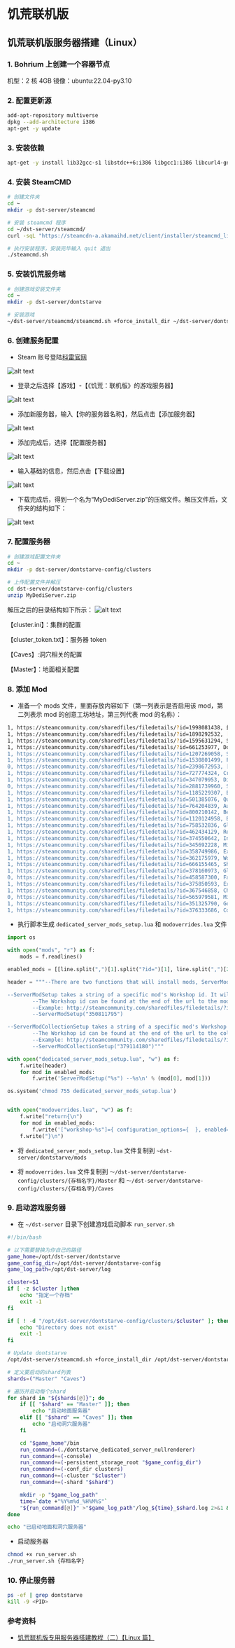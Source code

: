 # 饥荒联机版

## 饥荒联机版服务器搭建（Linux）

### 1. Bohrium 上创建一个容器节点

机型：2 核 4GB
镜像：ubuntu:22.04-py3.10

### 2. 配置更新源

```bash
add-apt-repository multiverse
dpkg --add-architecture i386
apt-get -y update
```

### 3. 安装依赖

```bash
apt-get -y install lib32gcc-s1 libstdc++6:i386 libgcc1:i386 libcurl4-gnutls-dev:i386
```

### 4. 安装 SteamCMD

```bash
# 创建文件夹
cd ~
mkdir -p dst-server/steamcmd

# 安装 steamcmd 程序
cd ~/dst-server/steamcmd/
curl -sqL "https://steamcdn-a.akamaihd.net/client/installer/steamcmd_linux.tar.gz" | tar zxvf -

# 执行安装程序，安装完毕输入 quit 退出
./steamcmd.sh
```

### 5. 安装饥荒服务端

```bash
# 创建游戏安装文件夹
cd ~
mkdir -p dst-server/dontstarve

# 安装游戏
~/dst-server/steamcmd/steamcmd.sh +force_install_dir ~/dst-server/dontstarve +login anonymous +app_update 343050 validate +quit
```

### 6. 创建服务配置

- Steam 账号登陆[科雷官网](https://link.zhihu.com/?target=https%3A//accounts.klei.com/login)

![alt text](image-6.png)

- 登录之后选择【游戏】-【《饥荒：联机版》的游戏服务器】

![alt text](image.png)

- 添加新服务器，输入【你的服务器名称】，然后点击【添加服务器】

![alt text](image-1.png)

- 添加完成后，选择【配置服务器】

![alt text](image-2.png)

- 输入基础的信息，然后点击【下载设置】

![alt text](image-3.png)

- 下载完成后，得到一个名为“MyDediServer.zip”的压缩文件。解压文件后，文件夹的结构如下：

![alt text](image-5.png)

### 7. 配置服务器

```bash
# 创建游戏配置文件夹
cd ~
mkdir -p dst-server/dontstarve-config/clusters

# 上传配置文件并解压
cd dst-server/dontstarve-config/clusters
unzip MyDediServer.zip

```

解压之后的目录结构如下所示：
![alt text](image-7.png)

【cluster.ini】：集群的配置

【cluster_token.txt】：服务器 token

【Caves】:洞穴相关的配置

【Master】：地面相关配置

### 8. 添加 Mod

- 准备一个 mods 文件，里面存放内容如下（第一列表示是否启用该 mod，第二列表示 mod 的创意工坊地址，第三列代表 mod 的名称）：

```bash
1, https://steamcommunity.com/sharedfiles/filedetails/?id=1998081438, 掉落堆叠(Drop & Stack)
1, https://steamcommunity.com/sharedfiles/filedetails/?id=1898292532, [Tips]提示猎狗和BOSS的攻击时间
1, https://steamcommunity.com/sharedfiles/filedetails/?id=1595631294, Smart Minisign
1, https://steamcommunity.com/sharedfiles/filedetails/?id=661253977, Don't Drop Everything
1, https://steamcommunity.com/sharedfiles/filedetails/?id=1207269058, Simple Health Bar DST
1, https://steamcommunity.com/sharedfiles/filedetails/?id=1530801499, Fast Travel (GUI)
0, https://steamcommunity.com/sharedfiles/filedetails/?id=2398672953, [DST]Musha 完整版
1, https://steamcommunity.com/sharedfiles/filedetails/?id=727774324, Craft Pot [DS, ROG, SW, DST]
1, https://steamcommunity.com/sharedfiles/filedetails/?id=347079953, Display Food Values
0, https://steamcommunity.com/sharedfiles/filedetails/?id=2881739960, Smart Minisign Revisited
1, https://steamcommunity.com/sharedfiles/filedetails/?id=1185229307, Epic Healthbar
1, https://steamcommunity.com/sharedfiles/filedetails/?id=501385076, Quick Pick
1, https://steamcommunity.com/sharedfiles/filedetails/?id=764204839, Automatic Health Adjust
1, https://steamcommunity.com/sharedfiles/filedetails/?id=800210142, Beefalo information
1, https://steamcommunity.com/sharedfiles/filedetails/?id=1120124958, Boss Indicators
1, https://steamcommunity.com/sharedfiles/filedetails/?id=758532836, Global Pause
1, https://steamcommunity.com/sharedfiles/filedetails/?id=462434129, Restart
1, https://steamcommunity.com/sharedfiles/filedetails/?id=374550642, Increased Stack size
1, https://steamcommunity.com/sharedfiles/filedetails/?id=345692228, Minimap HUD
1, https://steamcommunity.com/sharedfiles/filedetails/?id=358749986, Extended Indicators WIP
1, https://steamcommunity.com/sharedfiles/filedetails/?id=362175979, Wormhole Marks [DST]
1, https://steamcommunity.com/sharedfiles/filedetails/?id=666155465, Show Me (Origin)
1, https://steamcommunity.com/sharedfiles/filedetails/?id=378160973, Global Positions
0, https://steamcommunity.com/sharedfiles/filedetails/?id=458587300, Fast Travel
1, https://steamcommunity.com/sharedfiles/filedetails/?id=375850593, Extra Equip Slots
1, https://steamcommunity.com/sharedfiles/filedetails/?id=367546858, Chinese Language Pack（中文语言包）
0, https://steamcommunity.com/sharedfiles/filedetails/?id=565979581, Minimap HUD
1, https://steamcommunity.com/sharedfiles/filedetails/?id=351325790, Geometric Placement
1, https://steamcommunity.com/sharedfiles/filedetails/?id=376333686, Combined Status

```

- 执行脚本生成 `dedicated_server_mods_setup.lua` 和 `modoverrides.lua` 文件

```python
import os

with open("mods", "r") as f:
    mods = f.readlines()

enabled_mods = [[line.split(",")[1].split("?id=")[1], line.split(",")[2].strip()] for line in mods if line.split(",")[0]=='1']

header = """--There are two functions that will install mods, ServerModSetup and ServerModCollectionSetup. Put the calls to the functions in this file and they will be executed on boot.

--ServerModSetup takes a string of a specific mod's Workshop id. It will download and install the mod to your mod directory on boot.
        --The Workshop id can be found at the end of the url to the mod's Workshop page.
        --Example: http://steamcommunity.com/sharedfiles/filedetails/?id=350811795
        --ServerModSetup("350811795")

--ServerModCollectionSetup takes a string of a specific mod's Workshop id. It will download all the mods in the collection and install them to the mod directory on boot.
        --The Workshop id can be found at the end of the url to the collection's Workshop page.
        --Example: http://steamcommunity.com/sharedfiles/filedetails/?id=379114180
        --ServerModCollectionSetup("379114180")"""

with open("dedicated_server_mods_setup.lua", "w") as f:
    f.write(header)
    for mod in enabled_mods:
        f.write('ServerModSetup("%s") --%s\n' % (mod[0], mod[1]))

os.system('chmod 755 dedicated_server_mods_setup.lua')


with open("modoverrides.lua", "w") as f:
    f.write("return{\n")
    for mod in enabled_mods:
        f.write('["workshop-%s"]={ configuration_options={  }, enabled=true },\n' % mod[0])
    f.write("}\n")
```

- 将 `dedicated_server_mods_setup.lua` 文件复制到 `~dst-server/dontstarve/mods`

- 将 `modoverrides.lua` 文件复制到 `～/dst-server/dontstarve-config/clusters/{存档名字}/Master` 和 `～/dst-server/dontstarve-config/clusters/{存档名字}/Caves`

### 9. 启动游戏服务器

- 在 `~/dst-server` 目录下创建游戏启动脚本 `run_server.sh`

```bash
#!/bin/bash

# 以下需要替换为你自己的路径
game_home=/opt/dst-server/dontstarve
game_config_dir=/opt/dst-server/dontstarve-config
game_log_path=/opt/dst-server/log

cluster=$1
if [ -z $cluster ];then
    echo "指定一个存档"
    exit -1
fi

if [ ! -d "/opt/dst-server/dontstarve-config/clusters/$cluster" ]; then
    echo "Directory does not exist"
    exit -1
fi

# Update dontstarve
/opt/dst-server/steamcmd.sh +force_install_dir /opt/dst-server/dontstarve +login anonymous +app_update 343050 validate +quit

# 定义要启动的shard列表
shards=("Master" "Caves")

# 遍历并启动每个shard
for shard in "${shards[@]}"; do
    if [[ "$shard" == "Master" ]]; then
        echo "启动地面服务器"
    elif [[ "$shard" == "Caves" ]]; then
        echo "启动洞穴服务器"
    fi

    cd "$game_home"/bin
    run_command=(./dontstarve_dedicated_server_nullrenderer)
    run_command+=(-console)
    run_command+=(-persistent_storage_root "$game_config_dir")
    run_command+=(-conf_dir clusters)
    run_command+=(-cluster "$cluster")
    run_command+=(-shard "$shard")

    mkdir -p "$game_log_path"
    time=`date +"%Y%m%d_%H%M%S"`
    "${run_command[@]}" >"$game_log_path"/log_${time}_$shard.log 2>&1 &
done

echo "已启动地面和洞穴服务器"
```

- 启动服务器

```bash
chmod +x run_server.sh
./run_server.sh {存档名字}
```

### 10. 停止服务器

```bash
ps -ef | grep dontstarve
kill -9 <PID>

```

### 参考资料

- [饥荒联机版专用服务器搭建教程（二）【Linux 篇】](https://zhuanlan.zhihu.com/p/1896332482762236476)
